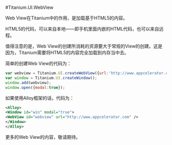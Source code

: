 #Titanium.UI.WebView

Web View在Titanium中的作用，是加载基于HTML5的内容。

HTML5的代码，可以来自本地——即手机里面内嵌的HTML代码，也可以来自远程。

值得注意的是，Web View的创建所消耗的资源要大于常规的View的创建。这是因为，Titanium需要将HTML5的内容完全加载到内存当中去。

简单的创建Web View的代码为：
```javascript
var webview = Titanium.UI.createWebView({url:'http://www.appcelerator.com'});
var window = Titanium.UI.createWindow();
window.add(webview);
window.open({modal:true});
```

如果使用Alloy框架的话，代码为：
```xml
<Alloy>
<Window id="win" modal="true">
<WebView id="webview" url="http://www.appcelerator.com" />
</Window>
</Alloy>
```

更多的Web View的内容，敬请期待。
